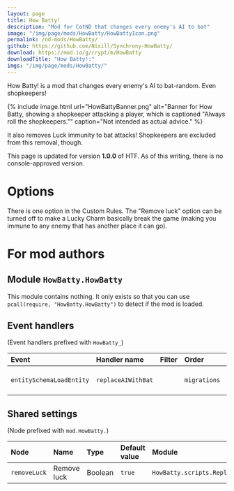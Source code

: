 ```yaml
---
layout: page
title: How Batty!
description: "Mod for CotND that changes every enemy's AI to bat"
image: "/img/page/mods/HowBatty/HowBattyIcon.png"
permalink: /nd-mods/HowBatty/
github: https://github.com/Nixill/Synchrony-HowBatty/
download: https://mod.io/g/crypt/m/HowBatty
downloadTitle: "How Batty!:"
imgs: "/img/page/mods/HowBatty/"
---
```


How Batty! is a mod that changes every enemy's AI to bat-random. Even shopkeepers!

{% include image.html url="HowBattyBanner.png" alt="Banner for How Batty, showing a shopkeeper attacking a player, which is captioned &quot;Always roll the shopkeepers.&quot;" caption="Not intended as actual advice." %}

It also removes Luck immunity to bat attacks! Shopkeepers are excluded from this removal, though.

This page is updated for version **1.0.0** of HTF. As of this writing, there is no console-approved version.

# Options
There is one option in the Custom Rules. The "Remove luck" option can be turned off to make a Lucky Charm basically break the game (making you immune to any enemy that has another place it can go).

# For mod authors
## Module `HowBatty.HowBatty`
This module contains nothing. It only exists so that you can use `pcall(require, "HowBatty.HowBatty")` to detect if the mod is loaded.

## Event handlers
(Event handlers prefixed with `HowBatty_`)

| Event                    | Handler name       | Filter | Order        | Sequence | Description                        |
| :----------------------- | :----------------- | :----- | :----------- | :------- | :--------------------------------- |
| `entitySchemaLoadEntity` | `replaceAIWithBat` |        | `migrations` | 1        | Replaces all enemy AI with bat AI. |

## Shared settings
(Node prefixed with `mod.HowBatty.`)

| Node         | Name        | Type    | Default value | Module                       |
| :----------- | :---------- | :------ | :------------ | :--------------------------- |
| `removeLuck` | Remove luck | Boolean | `true`        | `HowBatty.scripts.ReplaceAI` |